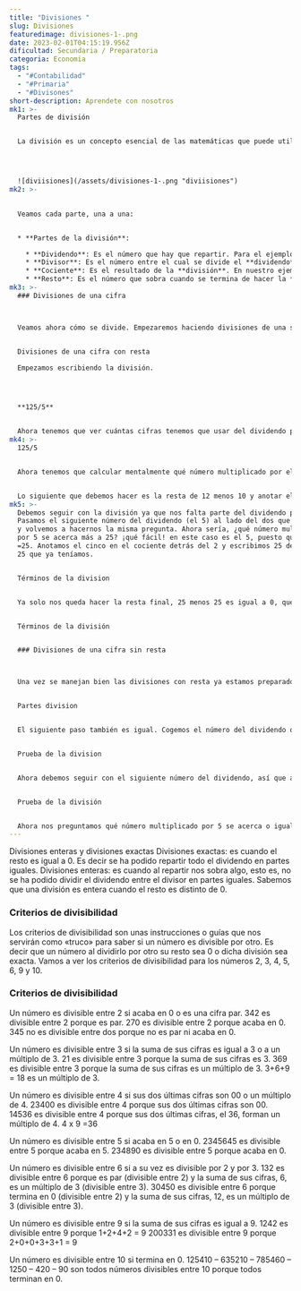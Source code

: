 ```yaml
---
title: "Divisiones "
slug: Divisiones
featuredimage: divisiones-1-.png
date: 2023-02-01T04:15:19.956Z
dificultad: Secundaria / Preparatoria
categoria: Economia
tags:
  - "#Contabilidad"
  - "#Primaria"
  - "#Divisones"
short-description: A﻿prendete con nosotros
mk1: >-
  P﻿artes de división 


  La división es un concepto esencial de las matemáticas que puede utilizarse con muchos fines. Aprender a dividir y ser consciente de los distintos componentes que intervienen son habilidades importantes que todos los estudiantes de matemáticas deben adquirir. Las dos partes principales de la división incluyen el dividendo, que es el número que estás dividiendo, y el divisor, que es el número por el que estás dividiendo. Estos términos dan lugar a distintos tipos de divisiones, como las de uno o dos dígitos con decimales, en función de sus características respectivas. Con esta comprensión, el alumno tiene unos conocimientos básicos que le permitirán realizar cálculos más complejos en matemáticas.




  ![diviisiones](/assets/divisiones-1-.png "diviisiones")
mk2: >-
  

  Veamos cada parte, una a una:


  * **Partes de la división**:

    * **Dividendo**: Es el número que hay que repartir. Para el ejemplo de la imagen, este número es el 125 que representan los caramelos.
    * **Divisor**: Es el número entre el cual se divide el **dividendo**, es decir, las partes entre las que hay que repartir. Para nuestro ejemplo, este es el número 5 que representa a los cinco amigos entre los que hay que repartir los 125 caramelos.
    * **Cociente**: Es el resultado de la **división**. En nuestro ejemplo, 25. Es decir, cada amigo toca a 25 caramelos.
    * **Resto**: Es el número que sobra cuando se termina de hacer la **división**. Este número puede ser cero u otro número, pero **siempre tiene que ser menor que el divisor**. Representa la parte que no puede
mk3: >-
  ### Divisiones de una cifra



  Veamos ahora cómo se divide. Empezaremos haciendo divisiones de una sola cifra en el divisor. Seguiremos con el mismo ejemplo de antes, es decir, vamos a dividir 125 entre 5. Cuando comenzamos a estudiar las divisiones hay dos formas de resolverlas: con resta o sin ella. Vamos a ver el procedimiento de cada una de ellas.


  Divisiones de una cifra con resta

  Empezamos escribiendo la división.




  **1﻿25/5** 


  Ahora tenemos que ver cuántas cifras tenemos que usar del dividendo para dividir por el divisor. La norma que hay que seguir siempre es que el número del dividendo que vamos a dividir debe ser igual o mayor al del divisor. Por ejemplo, en 125 no podemos empezar dividiendo 1 entre 5 porque 1 es menor que 5, así que cojo el siguiente número del dividendo. Ahora tengo el número 12 ¿es mayor que cinco? sí, así que ya puedo dividir.
mk4: >-
  125/5


  Ahora tenemos que calcular mentalmente qué número multiplicado por el divisor (5) se acerca más al dividendo (12) sin pasar a éste. Es decir, ¿qué número multiplicado por 2 se acerca más a 12 sin sobrepasarlo? Veamos, 5 x1 = 5, 5×2= 10, 5×3 =15 No podemos utilizar el 3 porque al multiplicarlo por 5 supera a 12, tampoco podemos utilizar el 1 porque al multiplicar por dos nos acercamos más a 12, puesto que 10 está mucho más cerca de 12 que 5. Así pues, ya sabemos que debemos multiplicar por 2. Anotamos 2 en el cociente y ponemos la multiplicación debajo del dividendo, en nuestro caso, 10.


  Lo siguiente que debemos hacer es la resta de 12 menos 10 y anotar el resultado debajo. Para nuestro ejemplo, 2.
mk5: >-
  Debemos seguir con la división ya que nos falta parte del dividendo por hacer.
  Pasamos el siguiente número del dividendo (el 5) al lado del dos que teníamos
  y volvemos a hacernos la misma pregunta. Ahora sería, ¿qué número multiplicado
  por 5 se acerca más a 25? ¡qué fácil! en este caso es el 5, puesto que 5 x 5
  =25. Anotamos el cinco en el cociente detrás del 2 y escribimos 25 debajo del
  25 que ya teníamos.


  Términos de la division


  Ya solo nos queda hacer la resta final, 25 menos 25 es igual a 0, que es el resto de nuestra división. También podemos deducir con esto que 125 dividido entre 5 es igual 25.


  Términos de la división


  ### Divisiones de una cifra sin resta



  Una vez se manejan bien las divisiones con resta ya estamos preparados para hacerlas sin ella. Este es un proceso mental que poco a poco iremos dominando para hacer así todas nuestras divisiones. Seguiremos con el mismo ejemplo para que puedas ver las diferencias. Lo primero, es escribir la división:


  Partes division


  El siguiente paso también es igual. Cogemos el número del dividendo que sea mayor o igual al divisor, en nuestro caso 12. La pregunta es la misma también ¿qué número multiplicado por 5 se acerca más a 12? La respuesta es 2, así que escribimos un 2 en el cociente. Ahora viene la diferencia, restamos de cabeza sin anotarlo. Es decir 5 por 2 es igual a 10, 12 menos 10 es igual a 2, así que solo colocamos el 2 debajo del 12.


  Prueba de la division


  Ahora debemos seguir con el siguiente número del dividendo, así que anotamos el 5 al lado del 2.


  Prueba de la división


  Ahora nos preguntamos qué número multiplicado por 5 se acerca o igual a 25. La respuesta es 5. Anotamos este 5 en el cociente detrás del 2 y restamos mentalmente 25 menos 25 que es igual a 0. Anotamos ese 0 en el resto. ¡Ya la hemos resuelto! 125 entre 5 es igual a 25.
---
```

Divisiones enteras y divisiones exactas
Divisiones exactas: es cuando el resto es igual a 0. Es decir se ha podido repartir todo el dividendo en partes iguales.
Divisiones enteras: es cuando al repartir nos sobra algo, esto es, no se ha podido dividir el dividendo entre el divisor en partes iguales. Sabemos que una división es entera cuando el resto es distinto de 0.



### Criterios de divisibilidad


Los criterios de divisibilidad son unas instrucciones o guías que nos servirán como «truco» para saber si un número es divisible por otro. Es decir que un número al dividirlo por otro su resto sea 0 o dicha división sea exacta. Vamos a ver los criterios de divisibilidad para los números 2, 3, 4, 5, 6, 9 y 10.

### Criterios de divisibilidad

Un número es divisible entre 2 si acaba en 0 o es una cifra par.
342 es divisible entre 2 porque es par.
270 es divisible entre 2 porque acaba en 0.
345 no es divisible entre dos porque no es par ni acaba en 0.

Un número es divisible entre 3 si la suma de sus cifras es igual a 3 o a un múltiplo de 3.
21 es divisible entre 3 porque la suma de sus cifras es 3.
369 es divisible entre 3 porque la suma de sus cifras es un múltiplo de 3. 3+6+9 = 18 es un múltiplo de 3.

Un número es divisible entre 4 si sus dos últimas cifras son 00 o un múltiplo de 4.
23400 es divisible entre 4 porque sus dos últimas cifras son 00.
14536 es divisible entre 4 porque sus dos últimas cifras, el 36, forman un múltiplo de 4. 4 x 9 =36

Un número es divisible entre 5 si acaba en 5 o en 0.
2345645 es divisible entre 5 porque acaba en 5.
234890 es divisible entre 5 porque acaba en 0.

Un número es divisible entre 6 si a su vez es divisible por 2 y por 3.
132 es divisible entre 6 porque es par (divisible entre 2) y la suma de sus cifras, 6, es un múltiplo de 3 (divisible entre 3).
30450 es divisible entre 6 porque termina en 0 (divisible entre 2) y la suma de sus cifras, 12, es un múltiplo de 3 (divisible entre 3).

Un número es divisible entre 9 si la suma de sus cifras es igual a 9.
1242 es divisible entre 9 porque 1+2+4+2 = 9
200331 es divisible entre 9 porque 2+0+0+3+3+1 = 9

Un número es divisible entre 10 si termina en 0.
125410 – 635210 – 785460 – 1250 – 420 – 90 son todos números divisibles entre 10 porque todos terminan en 0.